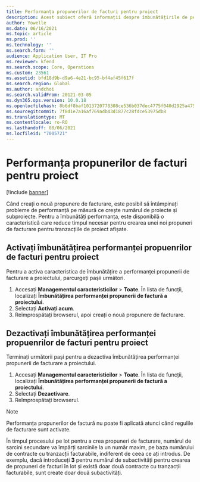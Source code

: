 ```yaml
---
title: Performanța propunerilor de facturi pentru proiect
description: Acest subiect oferă informații despre îmbunătățirile de performanță pentru propunerile de facturi ale proiectului.
author: Yowelle
ms.date: 06/16/2021
ms.topic: article
ms.prod: ''
ms.technology: ''
ms.search.form: ''
audience: Application User, IT Pro
ms.reviewer: kfend
ms.search.scope: Core, Operations
ms.custom: 23561
ms.assetid: bfd18d9b-d9a6-4e21-bc95-bf4af45f617f
ms.search.region: Global
ms.author: andchoi
ms.search.validFrom: 20121-03-05
ms.dyn365.ops.version: 10.0.18
ms.openlocfilehash: 8b6df8baf1013720778308ce536b037dec4775f040d2925a47508fb373900f81
ms.sourcegitcommit: 7f8d1e7a16af769adb43d1877c28fdce53975db8
ms.translationtype: MT
ms.contentlocale: ro-RO
ms.lasthandoff: 08/06/2021
ms.locfileid: "7005721"
---
```

# <a name="project-invoice-proposal-performance"></a>Performanța propunerilor de facturi pentru proiect

[!include [banner](../includes/banner.md)]

Când creați o nouă propunere de facturare, este posibil să întâmpinați probleme de performanță pe măsură ce crește numărul de proiecte și subproiecte. Pentru a îmbunătăți performanța, este disponibilă o caracteristică care reduce timpul necesar pentru crearea unei noi propuneri de facturare pentru tranzacțiile de proiect afișate.

## <a name="enable-project-invoice-proposal-performance-enhancement"></a>Activați îmbunătățirea performanței propuenrilor de facturi pentru proiect
Pentru a activa caracteristica de îmbunătățire a performanței propunerii de facturare a proiectului, parcurgeți pașii următori.

1.  Accesați **Managementul caracteristicilor** > **Toate**. În lista de funcții, localizați **Îmbunătățirea performanței propunerii de factură a proiectului**.
2.  Selectați **Activați acum**.
3.  Reîmprospătați browserul, apoi creați o nouă propunere de facturare.

## <a name="turn-off-project-invoice-proposal-performance-enhancement"></a>Dezactivați îmbunătățirea performanței propuenrilor de facturi pentru proiect
Terminați următorii pași pentru a dezactiva îmbunătățirea performanței propunerii de facturare a proiectului.

1.  Accesați **Managementul caracteristicilor** > **Toate**. În lista de funcții, localizați **Îmbunătățirea performanței propunerii de factură a proiectului**.
2.  Selectați **Dezactivare**.
3.  Reîmprospătați browserul.

> [!NOTE]
> Performanța propunerilor de factură nu poate fi aplicată atunci când regulile de facturare sunt activate.
> 
> În timpul procesului pe lot pentru a crea propuneri de facturare, numărul de sarcini secundare va împărți sarcinile la un număr maxim, pe baza numărului de contracte cu tranzacții facturabile, indiferent de ceea ce ați introdus. De exemplu, dacă introduceți **3** pentru numărul de subactivități pentru crearea de propuneri de facturi în lot și există doar două contracte cu tranzacții facturabile, sunt create doar două subactivități.
